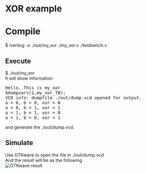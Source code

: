 
# XOR example

# Compile
$ iverilog -o ./out/my_xor ./my_xor.v ./testbench.v  

## Execute 
$ ./out/my_xor     
It will show information    
<pre>
Hello, This is my_xor  
$dumpvars(1,my_xor_TB);  
VCD info: dumpfile ./out/dump.vcd opened for output.  
a = 0, b = 0, xor = 0  
a = 0, b = 1, xor = 1  
a = 1, b = 1, xor = 0  
a = 1, b = 0, xor = 1  
</pre>
and generate the ./out/dump.vcd.   

## Simulate  
Use GTKwave to open the file in ./out/dump.vcd   
And the result will be as the following  
![GTKwave result](https://github.com/milochen0418/hello-verilog/raw/master/examples/xor/result.png)